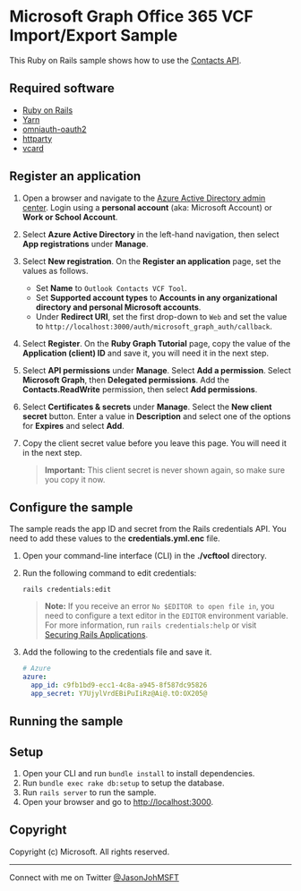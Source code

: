 # Microsoft Graph Office 365 VCF Import/Export Sample

This Ruby on Rails sample shows how to use the [Contacts API](https://docs.microsoft.com/graph/outlook-contacts-concept-overview).

## Required software

- [Ruby on Rails](http://rubyonrails.org/)
- [Yarn](https://classic.yarnpkg.com/en/)
- [omniauth-oauth2](https://github.com/omniauth/omniauth-oauth2)
- [httparty](https://github.com/jnunemaker/httparty)
- [vcard](https://rubygems.org/gems/vcard)

## Register an application

1. Open a browser and navigate to the [Azure Active Directory admin center](https://aad.portal.azure.com). Login using a **personal account** (aka: Microsoft Account) or **Work or School Account**.

1. Select **Azure Active Directory** in the left-hand navigation, then select **App registrations** under **Manage**.

1. Select **New registration**. On the **Register an application** page, set the values as follows.

   - Set **Name** to `Outlook Contacts VCF Tool`.
   - Set **Supported account types** to **Accounts in any organizational directory and personal Microsoft accounts**.
   - Under **Redirect URI**, set the first drop-down to `Web` and set the value to `http://localhost:3000/auth/microsoft_graph_auth/callback`.

1. Select **Register**. On the **Ruby Graph Tutorial** page, copy the value of the **Application (client) ID** and save it, you will need it in the next step.

1. Select **API permissions** under **Manage**. Select **Add a permission**. Select **Microsoft Graph**, then **Delegated permissions**. Add the **Contacts.ReadWrite** permission, then select **Add permissions**.

1. Select **Certificates & secrets** under **Manage**. Select the **New client secret** button. Enter a value in **Description** and select one of the options for **Expires** and select **Add**.

1. Copy the client secret value before you leave this page. You will need it in the next step.

   > **Important:** This client secret is never shown again, so make sure you copy it now.

## Configure the sample

The sample reads the app ID and secret from the Rails credentials API. You need to add these values to the **credentials.yml.enc** file.

1. Open your command-line interface (CLI) in the **./vcftool** directory.
1. Run the following command to edit credentials:

    ```shell
    rails credentials:edit
    ```

    > **Note:** If you receive an error `No $EDITOR to open file in`, you need to configure a text editor in the `EDITOR` environment variable. For more information, run `rails credentials:help` or visit [Securing Rails Applications](https://guides.rubyonrails.org/security.html#custom-credentials).

1. Add the following to the credentials file and save it.

    ```yml
    # Azure
    azure:
      app_id: c9fb1bd9-ecc1-4c8a-a945-8f587dc95826
      app_secret: Y7UjylVrdEBiPuIiRz@Ai@.tO:OX205@
    ```

## Running the sample

## Setup

1. Open your CLI and run `bundle install` to install dependencies.
1. Run `bundle exec rake db:setup` to setup the database.
1. Run `rails server` to run the sample.
1. Open your browser and go to [http://localhost:3000](http://localhost:3000).

## Copyright

Copyright (c) Microsoft. All rights reserved.

---------
Connect with me on Twitter [@JasonJohMSFT](https://twitter.com/JasonJohMSFT)
